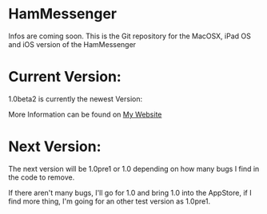 # HamMessenger
Infos are coming soon. This is the Git repository for the MacOSX, iPad OS and iOS version of the HamMessenger

# Current Version:
1.0beta2 is currently the newest Version:

More Information can be found on [My Website](https://nbsgames.at/de/projects/hammessenger)

# Next Version:
The next version will be 1.0pre1 or 1.0 depending on how many bugs I find in the code to remove.

If there aren't many bugs, I'll go for 1.0 and bring 1.0 into the AppStore, if I find more thing, I'm going for an other test version as 1.0pre1.